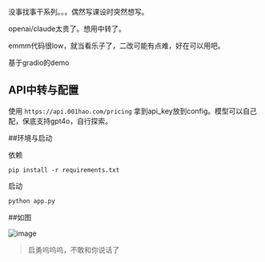 没事找事干系列。。。偶然写课设时突然想写。

openai/claude太贵了。想用中转了。

emmm代码很low，就当看乐子了，二改可能有点难，好在可以用吧。

基于gradio的demo

## API中转与配置
使用 `https://api.001hao.com/pricing`
拿到api_key放到config。模型可以自己配，保底支持gpt4o，自行探索。

##环境与启动

依赖
```shell
pip install -r requirements.txt
```

启动
```python
python app.py

```

##如图

![image](https://github.com/user-attachments/assets/e7c52135-7551-483e-ae3a-208ae16bf6f1)

>启勇呜呜呜，不敢和你说话了
